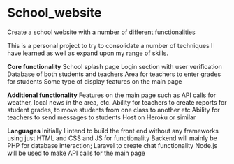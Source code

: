 # School_website
Create a school website with a number of different functionalities

This is a personal project to try to consolidate a number of techniques I have learned as well as expand upon my range of skills.

**Core functionality**
School splash page
Login section with user verification
Database of both students and teachers
Area for teachers to enter grades for students
Some type of display features on the main page

**Additional functionality**
Features on the main page such as API calls for weather, local news in the area, etc.
Ability for teachers to create reports for student grades, to move students from one class to another etc
Ability for teachers to send messages to students
Host on Heroku or similar

**Languages**
Initially I intend to build the front end without any frameworks using just HTML and CSS and JS for functionality
Backend will mainly be PHP for database interaction; Laravel to create chat functionality
Node.js will be used to make API calls for the main page
